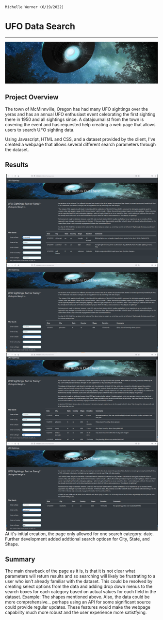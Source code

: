 
                                                                                           Michelle Werner (6/19/2022)
# UFO Data Search
---

<!--![alt](resources/___.png)-->
<img src="https://github.com/miwermi/ufos/blob/main/static/images/banner.png" alt ="graphic: UFOs">

## Project Overview

The town of McMinnville, Oregon has had many UFO sightings over the yeras and has an annual UFO enthusiast event celebrating the first sighting there in 1950 and all sightings since.  A datajournalist from the town is covering the event and has requested help creating a web page that allows users to search UFO sighting data.

Using Javascript, HTML and CSS, and a dataset provided by the client, I've created a webpage that allows several different search parameters through the dataset.


## Results
<img src="https://github.com/miwermi/ufos/blob/main/static/images/datefilter.png" align="right" width="500" height="293" alt ="screenshot: datefilter">

<img src="https://github.com/miwermi/ufos/blob/main/static/images/statefilter.png" align="right" width="500" height="293" alt ="screenshot: statefilter">

<img src="https://github.com/miwermi/ufos/blob/main/static/images/shapefilter.png" align="right" width="500" height="293" alt ="screenshot: shapefilter">

<img src="https://github.com/miwermi/ufos/blob/main/static/images/city+shapefilter.png" align="right" width="500" height="293" alt ="screenshot: city+shapefilter">

At it's initial creation, the page only allowed for one search category: date.  Further development added addtional search optiosn for City, State, and Shape.



## Summary

The main drawback of the page as it is, is that it is not clear what parameters will return results and so searching will likely be frustrating to a user who isn't already familiar with the dataset.  This could be resolved by creating select options from the data and adding drop down menus to the search boxes for each category based on actual values for each field in the dataset.  Example: The shapes mentioned above.  Also, the data could be more comprehensive... perhaps using an API for some significant source could provide regular updates. These features would make the webpage capability much more robust and the user experience more satistfying.
